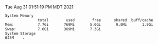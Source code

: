 Tue Aug 31 01:51:19 PM MDT 2021
```bash
System Memory
               total        used        free      shared  buff/cache   available
Mem:           7.7Gi       769Mi       5.0Gi       9.0Mi       1.9Gi       6.5Gi
Swap:          7.6Gi       389Mi       7.3Gi
System Storage
645M	.
```
